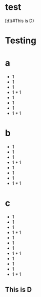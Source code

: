 # test


[d](#This is D)


# Testing



# a
 * 1
 * 1
  * 1
   * 1
    * 1
 * 1
 * 1
  * 1
   * 1
    * 1
# b
 * 1
 * 1
  * 1
   * 1
    * 1
 * 1
 * 1
  * 1
   * 1
    * 1
# c
 * 1
 * 1
  * 1
   * 1
    * 1
 * 1
 * 1
  * 1
   * 1
    * 1
 * 1
 * 1
  * 1
   * 1
    * 1
    
## This is D

